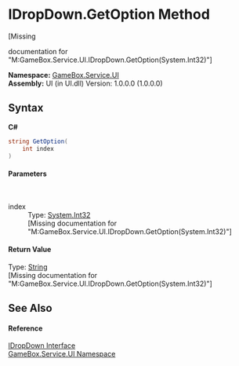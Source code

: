 # IDropDown.GetOption Method 
 

\[Missing <summary> documentation for "M:GameBox.Service.UI.IDropDown.GetOption(System.Int32)"\]

**Namespace:**&nbsp;<a href="6561cbd8-2bda-7a52-d42a-1887a2a36ffd">GameBox.Service.UI</a><br />**Assembly:**&nbsp;UI (in UI.dll) Version: 1.0.0.0 (1.0.0.0)

## Syntax

**C#**<br />
``` C#
string GetOption(
	int index
)
```


#### Parameters
&nbsp;<dl><dt>index</dt><dd>Type: <a href="http://msdn2.microsoft.com/zh-cn/library/td2s409d" target="_blank">System.Int32</a><br />\[Missing <param name="index"/> documentation for "M:GameBox.Service.UI.IDropDown.GetOption(System.Int32)"\]</dd></dl>

#### Return Value
Type: <a href="http://msdn2.microsoft.com/zh-cn/library/s1wwdcbf" target="_blank">String</a><br />\[Missing <returns> documentation for "M:GameBox.Service.UI.IDropDown.GetOption(System.Int32)"\]

## See Also


#### Reference
<a href="61e68a5c-75f5-26bc-fd01-d5dab0654742">IDropDown Interface</a><br /><a href="6561cbd8-2bda-7a52-d42a-1887a2a36ffd">GameBox.Service.UI Namespace</a><br />